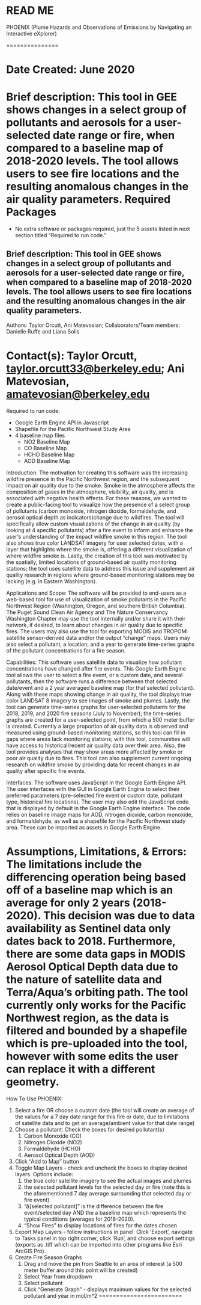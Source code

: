 READ ME
===============
PHOENIX (Plume Hazards and Observations of Emissions by Navigating an Interactive eXplorer)


===============


Date Created: June 2020
===============
Brief description: 
This tool in GEE shows changes in a select group of pollutants and aerosols for a user-selected date range or fire, when compared to a baseline map of 2018-2020 levels. The tool allows users to see fire locations and the resulting anomalous changes in the air quality parameters.
 Required Packages
===================
* No extra software or packages required, just the 5 assets listed in next section titled “Required to run code.”


Brief description: This tool in GEE shows changes in a select group of pollutants and aerosols for a user-selected date range or fire, when compared to a baseline map of 2018-2020 levels. The tool allows users to see fire locations and the resulting anomalous changes in the air quality parameters.
---------


Authors: Taylor Orcutt, Ani Matevosian; Collaborators/Team members: Danielle Ruffe and Liana Solis


Contact(s): Taylor Orcutt, taylor.orcutt33@berkeley.edu; Ani Matevosian, amatevosian@berkeley.edu
============================
Required to run code: 
* Google Earth Engine API in Javascript 
* Shapefile for the Pacific Northwest Study Area 
* 4 baseline map files
   * NO2 Baseline Map
   * CO Baseline Map
   * HCHO Baseline Map
   * AOD Baseline Map 




Introduction: 
The motivation for creating this software was the increasing wildfire presence in the Pacific Northwest region, and the subsequent impact on air quality due to the smoke. Smoke in the atmosphere affects the composition of gases in the atmosphere, visibility, air quality, and is associated with negative health effects. For these reasons, we wanted to create a public-facing tool to visualize how the presence of a select group of pollutants (carbon monoxide, nitrogen dioxide, formaldehyde, and aerosol optical depth as indicators)change due to wildfires. The tool will specifically allow custom visualizations of the change in air quality (by looking at 4 specific pollutants) after a fire event to inform and enhance the user’s understanding of the impact wildfire smoke in this region. The tool also shows true color LANDSAT imagery for user selected dates, with a layer that highlights where the smoke is, offering a different visualization of where wildfire smoke is. Lastly, the creation of this tool was motivated by the spatially, limited locations of ground-based air quality monitoring stations; the tool uses satellite data to address this issue and supplement air quality research in regions where ground-based monitoring stations may be lacking (e.g. in Eastern Washington).


Applications and Scope: 
The software will be provided to end-users as a web-based tool for use of visualization of smoke pollutants in the Pacific Northwest Region (Washington, Oregon, and southern British Columbia). The Puget Sound Clean Air Agency and The Nature Conservancy Washington Chapter may use the tool internally and/or share it with their network, if desired, to learn about changes in air quality due to specific fires. The users may also use the tool for exporting MODIS and TROPOMI satellite sensor-derived data and/or the output “change” maps. Users may also select a pollutant, a location, and a year to generate time-series graphs of the pollutant concentrations for a fire season.


Capabilities:
 This software uses satellite data to visualize how pollutant concentrations have changed after fire events. This Google Earth Engine tool allows the user to select a fire event, or a custom date, and several pollutants, then the software runs a difference between that selected date/event and a 2 year averaged baseline map (for that selected pollutant). Along with these maps showing change in air quality, the tool displays true color LANDSAT 8 imagery to see images of smoke and plumes. Lastly, the tool can generate time-series graphs for user-selected pollutants for the  2018, 2019, and 2020 fire seasons (July to November); the time-series graphs are created for a user-selected point, from which a 500 meter buffer is created. 
Currently a large proportion of air quality data is observed and measured using ground-based monitoring stations, so this tool can fill in gaps where areas lack monitoring stations; with this tool, communities will have access to historical/recent air quality data over their area. Also, the tool provides analyses that may show areas more affected by smoke or poor air quality due to fires. This tool can also supplement current ongoing research on wildfire smoke by providing data for recent changes in air quality after specific fire events.




Interfaces: 
The software uses JavaScript in the Google Earth Engine API. The user interfaces with the GUI in Google Earth Engine to select their preferred parameters (pre-selected fire event or custom date, pollutant type, historical fire locations). The user may also edit the JavaScript code that is displayed by default in the Google Earth Engine interface. The code relies on baseline image maps for AOD, nitrogen dioxide, carbon monoxide, and formaldehyde, as well as a shapefile for the Pacific Northwest study area. These can be imported as assets in Google Earth Engine.


Assumptions, Limitations, & Errors: 
The limitations include the differencing operation being based off of a baseline map which is an average for only 2 years (2018-2020). This decision was due to data availability as Sentinel data only dates back to 2018. Furthermore, there are some data gaps in MODIS Aerosol Optical Depth data due to the nature of satellite data and Terra/Aqua’s orbiting path. The tool currently only works for the Pacific Northwest region, as the data is filtered and bounded by a shapefile which is pre-uploaded into the tool, however with some edits the user can replace it with a different geometry.
========================
How To Use PHOENIX:
1. Select a fire OR choose a custom date (the tool will create an average of the values for a 7 day date range for this fire or date, due to limitations of satellite data and to get an average/ambient value for that date range)
2. Choose a pollutant: Check the boxes for desired pollutant(s) 
   1. Carbon Monoxide (CO)
   2. Nitrogen Dioxide (NO2)
   3. Formaldehyde (HCHO)
   4. Aerosol Optical Depth (AOD)
3. Click “Add to Map” button
4. Toggle Map Layers - check and uncheck the boxes to display desired layers. Options include:
   1. the true color satellite imagery to see the actual images and plumes
   2. the selected pollutant levels for the selected day or fire (note this is the aforementioned 7 day average surrounding that selected day or fire event)
   3. “Δ[selected pollutant]” is the difference between the fire event/selected day AND the a baseline map which represents the typical conditions (averages for 2018-2020).
   4. “Show Fires” to display locations of fires for the dates chosen
5. Export Map Layers - follow instructions in panel. Click ‘Export’, navigate to Tasks panel in top right corner, click ‘Run’, and choose export settings (exports as .tiff which can be imported into other programs like Esri ArcGIS Pro).
6. Create Fire Season Graphs
   1. Drag and move the pin from Seattle to an area of interest (a 500 meter buffer around this point will be created)
   2. Select Year from dropdown
   3. Select pollutant
   4. Click “Generate Graph” - displays maximum values for the selected pollutant and year in mol/m^2
========================
